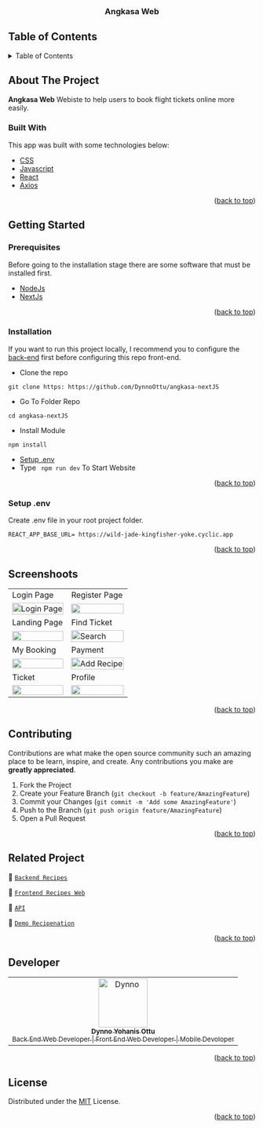 <div id="top"></div>

<!-- PROJECT LOGO -->
<br />
<div align="center">

  <h3 align="center">Angkasa Web</h3>
</div>

<!-- TABLE OF CONTENTS -->

## Table of Contents

<details>
  <summary>Table of Contents</summary>
  <ol>
    <li>
      <a href="#about-the-project">About The Project</a>
      <ul>
        <li><a href="#built-with">Built With</a></li>
      </ul>
    </li>
    <li>
      <a href="#getting-started">Getting Started</a>
      <ul>
        <li><a href="#prerequisites">Prerequisites</a></li>
        <li><a href="#installation">Installation</a></li>
        <li><a href="#setup-env-example">Setup .env example</a></li>
      </ul>
    </li>
    <li><a href="#screenshoots">Screenshots</a></li>
    <li><a href="#contributing">Contributing</a></li>
    <li><a href="#related-project">Related Project</a></li>
    <li><a href="#our-team">Contact</a></li>
    <li><a href="#license">License</a></li>
  </ol>
</details>

<!-- ABOUT THE PROJECT -->

## About The Project

**Angkasa Web** Webiste to help users to book flight tickets online more easily.
### Built With

This app was built with some technologies below:

- [CSS](https://developer.mozilla.org/en-US/docs/Web/CSS)
- [Javascript](https://www.javascript.com/)
- [React](https://nextjs.org/)
- [Axios](https://axios-http.com/)

<p align="right">(<a href="#top">back to top</a>)</p>

<!-- GETTING STARTED -->

## Getting Started

### Prerequisites

Before going to the installation stage there are some software that must be installed first.

- [NodeJs](https://nodejs.org/en/download/)
- [NextJs](https://nextjs.org/docs)

<p align="right">(<a href="#top">back to top</a>)</p>

### Installation

If you want to run this project locally, I recommend you to configure the [back-end](https://github.com/DynnoOttu/Angkasa_Backend) first before configuring this repo front-end.

- Clone the repo

```
git clone https: https://github.com/DynnoOttu/angkasa-nextJS
```

- Go To Folder Repo

```
cd angkasa-nextJS
```

- Install Module

```
npm install
```

- <a href="#setup-env">Setup .env</a>
- Type ` npm run dev` To Start Website

<p align="right">(<a href="#top">back to top</a>)</p>

### Setup .env

Create .env file in your root project folder.

```
REACT_APP_BASE_URL= https://wild-jade-kingfisher-yoke.cyclic.app
```

<p align="right">(<a href="#top">back to top</a>)</p>

## Screenshoots

<p align="center" display=flex>
   
<table>
    <tr>
    <td>Login Page</td>
    <td>Register Page</td>
  </tr>
  <tr>
    <td><image src="https://res.cloudinary.com/dzs9aijqab/image/upload/v1687805671/screanshoot%20angkasa/3_mixmzq.png" alt="Login Page" width=100%></td>
    <td><image src="https://res.cloudinary.com/dzs9aijqab/image/upload/v1687805671/screanshoot%20angkasa/2_oyixz7.png" width=100%/></td>
  </tr>
  

  <tr>
       <tr>
    <td>Landing Page</td>
    <td>Find Ticket</td>
  </tr>
    <td><image src="https://res.cloudinary.com/dzs9aijqab/image/upload/v1687805676/screanshoot%20angkasa/1_qx5ixi.png" width=100%></td>
    <td><image src="https://res.cloudinary.com/dzs9aijqab/image/upload/v1687805671/screanshoot%20angkasa/4_hcfrhc.png" alt="Search" width=100%/></td>
  </tr>

  <tr>
   <tr>
    <td>My Booking</td>
    <td>Payment</td>
  </tr>
    <td><image src="https://res.cloudinary.com/dzs9aijqab/image/upload/v1687805671/screanshoot%20angkasa/5_jgx3qw.png" width=100%></td>
    <td><image src="https://res.cloudinary.com/dzs9aijqab/image/upload/v1687805672/screanshoot%20angkasa/9_epcvwr.png" alt="Add Recipe" width=100%/></td>
  </tr>


  <tr>
     <tr>
    <td>Ticket</td>
    <td>Profile</td>
  </tr>
    <td><image src="https://res.cloudinary.com/dzs9aijqab/image/upload/v1687805671/screanshoot%20angkasa/7_l8omxe.png" width=100%></td>
      <td><image src="https://res.cloudinary.com/dzs9aijqab/image/upload/v1687805673/screanshoot%20angkasa/8_ycklm1.png" width=100%></td>
  </tr>

</table>
      
</p>
<p align="right">(<a href="#top">back to top</a>)</p>

## Contributing

Contributions are what make the open source community such an amazing place to be learn, inspire, and create. Any contributions you make are **greatly appreciated**.

1. Fork the Project
2. Create your Feature Branch (`git checkout -b feature/AmazingFeature`)
3. Commit your Changes (`git commit -m 'Add some AmazingFeature'`)
4. Push to the Branch (`git push origin feature/AmazingFeature`)
5. Open a Pull Request

<p align="right">(<a href="#top">back to top</a>)</p>

## Related Project

:rocket: [`Backend Recipes`](https://github.com/DynnoOttu/Angkasa_Backend)

:rocket: [`Frontend Recipes Web`](https://github.com/DynnoOttu/angkasa-nextJS)

:rocket: [`API`]([https://real-teal-dragonfly-gear.cyclic.app](https://wild-jade-kingfisher-yoke.cyclic.app))

:rocket: [`Demo Recipenation`](https://angkasa-next-js.vercel.app)

<p align="right">(<a href="#top">back to top</a>)</p>

## Developer

<center>
  <table>
    <tr>
      <td align="center">
        <a href="https://github.com/DynnoOttu">
          <img width="100" src="https://res.cloudinary.com/dzs9aijqab/image/upload/v1685061849/recipes/kbgsfitfo3x2aikonhng.jpg" alt="Dynno"><br/>
          <sub><b>Dynno Yohanis Ottu</b></sub> <br/>
          <sub>Back End Web Developer | Front End Web Developer | Mobile Devoloper</sub>
        </a>
      </td>
  </table>
</center>

<p align="right">(<a href="#top">back to top</a>)</p>

## License

Distributed under the [MIT](/LICENSE) License.

<p align="right">(<a href="#top">back to top</a>)</p>
